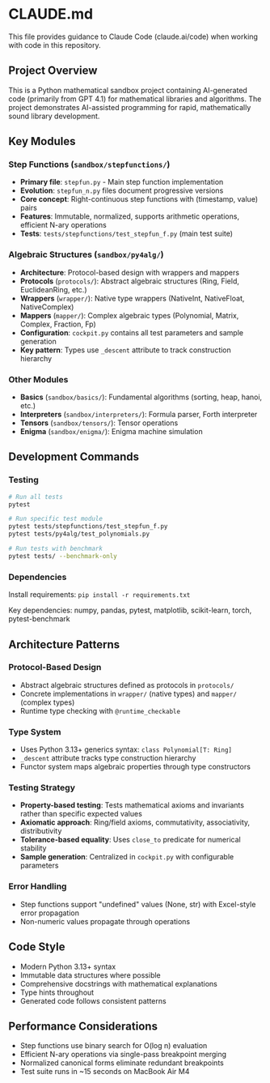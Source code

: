 # CLAUDE.md

This file provides guidance to Claude Code (claude.ai/code) when working with code in this repository.

## Project Overview

This is a Python mathematical sandbox project containing AI-generated code (primarily from GPT 4.1) for mathematical libraries and algorithms. The project demonstrates AI-assisted programming for rapid, mathematically sound library development.

## Key Modules

### Step Functions (`sandbox/stepfunctions/`)
- **Primary file**: `stepfun.py` - Main step function implementation
- **Evolution**: `stepfun_n.py` files document progressive versions
- **Core concept**: Right-continuous step functions with (timestamp, value) pairs
- **Features**: Immutable, normalized, supports arithmetic operations, efficient N-ary operations
- **Tests**: `tests/stepfunctions/test_stepfun_f.py` (main test suite)

### Algebraic Structures (`sandbox/py4alg/`)
- **Architecture**: Protocol-based design with wrappers and mappers
- **Protocols** (`protocols/`): Abstract algebraic structures (Ring, Field, EuclideanRing, etc.)
- **Wrappers** (`wrapper/`): Native type wrappers (NativeInt, NativeFloat, NativeComplex)
- **Mappers** (`mapper/`): Complex algebraic types (Polynomial, Matrix, Complex, Fraction, Fp)
- **Configuration**: `cockpit.py` contains all test parameters and sample generation
- **Key pattern**: Types use `_descent` attribute to track construction hierarchy

### Other Modules
- **Basics** (`sandbox/basics/`): Fundamental algorithms (sorting, heap, hanoi, etc.)
- **Interpreters** (`sandbox/interpreters/`): Formula parser, Forth interpreter
- **Tensors** (`sandbox/tensors/`): Tensor operations
- **Enigma** (`sandbox/enigma/`): Enigma machine simulation

## Development Commands

### Testing
```bash
# Run all tests
pytest

# Run specific test module
pytest tests/stepfunctions/test_stepfun_f.py
pytest tests/py4alg/test_polynomials.py

# Run tests with benchmark
pytest tests/ --benchmark-only
```

### Dependencies
Install requirements: `pip install -r requirements.txt`

Key dependencies: numpy, pandas, pytest, matplotlib, scikit-learn, torch, pytest-benchmark

## Architecture Patterns

### Protocol-Based Design
- Abstract algebraic structures defined as protocols in `protocols/`
- Concrete implementations in `wrapper/` (native types) and `mapper/` (complex types)
- Runtime type checking with `@runtime_checkable`

### Type System
- Uses Python 3.13+ generics syntax: `class Polynomial[T: Ring]`
- `_descent` attribute tracks type construction hierarchy
- Functor system maps algebraic properties through type constructors

### Testing Strategy
- **Property-based testing**: Tests mathematical axioms and invariants rather than specific expected values
- **Axiomatic approach**: Ring/field axioms, commutativity, associativity, distributivity
- **Tolerance-based equality**: Uses `close_to` predicate for numerical stability
- **Sample generation**: Centralized in `cockpit.py` with configurable parameters

### Error Handling
- Step functions support "undefined" values (None, str) with Excel-style error propagation
- Non-numeric values propagate through operations

## Code Style
- Modern Python 3.13+ syntax
- Immutable data structures where possible
- Comprehensive docstrings with mathematical explanations
- Type hints throughout
- Generated code follows consistent patterns

## Performance Considerations
- Step functions use binary search for O(log n) evaluation
- Efficient N-ary operations via single-pass breakpoint merging
- Normalized canonical forms eliminate redundant breakpoints
- Test suite runs in ~15 seconds on MacBook Air M4